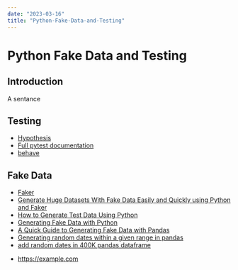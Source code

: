 ```yaml
---
date: "2023-03-16"
title: "Python-Fake-Data-and-Testing"
---
```

<!-- markdownlint-disable MD025 -->
# Python Fake Data and Testing
<!-- markdownlint-enable MD025 -->

## Introduction

A sentance

## Testing

* [Hypothesis](https://hypothesis.readthedocs.io/en/latest/index.html)
* [Full pytest documentation](https://docs.pytest.org/)
* [behave](https://behave.readthedocs.io/en/latest/index.html)

## Fake Data

* [Faker](https://faker.readthedocs.io/en/master/index.html#)
* [Generate Huge Datasets With Fake Data Easily and Quickly using Python and Faker](https://re-thought.com/generate-huge-datasets-with-fake-data-easily-and-quickly-using-python-and-faker/)
* [How to Generate Test Data Using Python](https://insightsndata.com/how-to-generate-test-data-using-python-eb854a88d817)
* [Generating Fake Data with Python](https://towardsdatascience.com/generating-fake-data-with-python-c7a32c631b2a)
* [A Quick Guide to Generating Fake Data with Pandas](https://www.caktusgroup.com/blog/2020/04/15/quick-guide-generating-fake-data-with-pandas/)
* [Generating random dates within a given range in pandas](https://stackoverflow.com/questions/50559078/generating-random-dates-within-a-given-range-in-pandas/50668285#50668285)
* [add random dates in 400K pandas dataframe](https://stackoverflow.com/questions/49522397/add-random-dates-in-400k-pandas-dataframe/49522477#49522477)

<!-- markdownlint-disable MD034 -->
* https://example.com
<!-- markdownlint-enable MD034 -->

